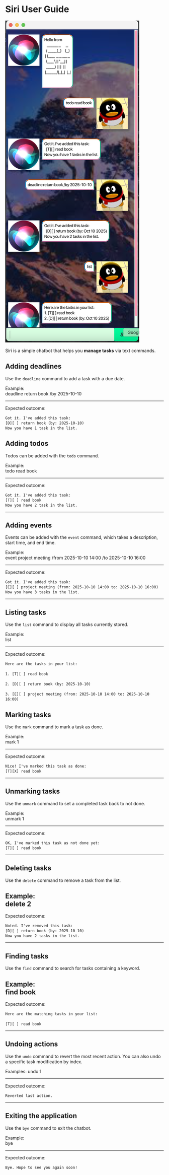 # Siri   User Guide



![Siri Product Screenshot](docs/Ui.png)

Siri is a simple chatbot that helps you **manage tasks** via text commands.
## Adding deadlines

Use the `deadline` command to add a task with a due date.

Example:  
deadline return book /by 2025-10-10

---

Expected outcome:

```
Got it. I've added this task:
[D][ ] return book (by: 2025-10-10)
Now you have 1 task in the list.

```

## Adding todos

Todos can be added with the `todo` command.

Example:  
todo read book

---

Expected outcome:

```
Got it. I've added this task:
[T][ ] read book
Now you have 2 task in the list.

```
---
## Adding events

Events can be added with the `event` command, which takes a description, start time, and end time.

Example:  
event project meeting /from 2025-10-10 14:00 /to 2025-10-10 16:00

---

Expected outcome:

```
Got it. I've added this task:
[E][ ] project meeting (from: 2025-10-10 14:00 to: 2025-10-10 16:00)
Now you have 3 tasks in the list.

```
---
## Listing tasks

Use the `list` command to display all tasks currently stored.


Example:  
list

---

Expected outcome:

```
Here are the tasks in your list:

1. [T][ ] read book

2. [D][ ] return book (by: 2025-10-10)

3. [E][ ] project meeting (from: 2025-10-10 14:00 to: 2025-10-10 16:00)

```

## Marking tasks

Use the `mark` command to mark a task as done.

Example:  
mark 1

---
Expected outcome: 
``` 
Nice! I've marked this task as done:
[T][X] read book

```


---
## Unmarking tasks

Use the `unmark` command to set a completed task back to not done.

Example:  
unmark 1

---
Expected outcome:  
```
OK, I've marked this task as not done yet:
[T][ ] read book

```
---
## Deleting tasks

Use the `delete` command to remove a task from the list.

Example:  
delete 2
---
Expected outcome:  
```
Noted. I've removed this task:
[D][ ] return book (by: 2025-10-10)
Now you have 2 tasks in the list.
```



---
## Finding tasks

Use the `find` command to search for tasks containing a keyword.

Example:  
find book
---

Expected outcome:  
```
Here are the matching tasks in your list:

[T][ ] read book
```


---

## Undoing actions

Use the `undo` command to revert the most recent action. You can also undo a specific task modification by index.

Examples:
undo 1

---
Expected outcome:  
```
Reverted last action.
```



---

## Exiting the application

Use the `bye` command to exit the chatbot.

Example:  
bye

---

Expected outcome:  
```
Bye. Hope to see you again soon!
```
